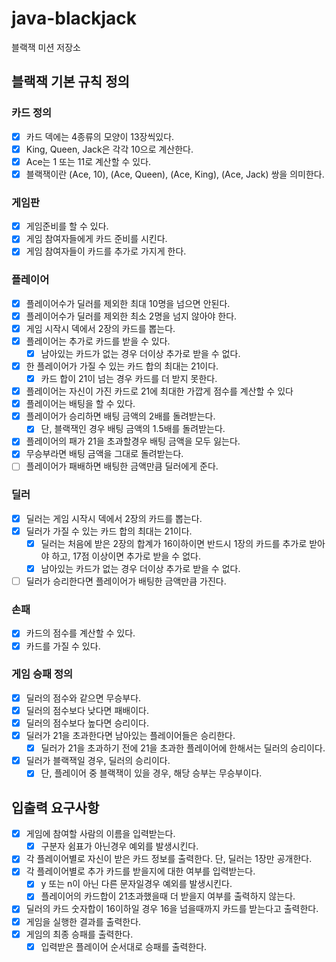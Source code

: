 # java-blackjack

블랙잭 미션 저장소

## 블랙잭 기본 규칙 정의

### 카드 정의

- [x] 카드 덱에는 4종류의 모양이 13장씩있다.
- [x] King, Queen, Jack은 각각 10으로 계산한다.
- [x] Ace는 1 또는 11로 계산할 수 있다.
- [x] 블랙잭이란 (Ace, 10), (Ace, Queen), (Ace, King), (Ace, Jack) 쌍을 의미한다.

### 게임판

- [x] 게임준비를 할 수 있다.
- [x] 게임 참여자들에게 카드 준비를 시킨다.
- [x] 게임 참여자들이 카드를 추가로 가지게 한다.

### 플레이어

- [x] 플레이어수가 딜러를 제외한 최대 10명을 넘으면 안된다.
- [x] 플레이어수가 딜러를 제외한 최소 2명을 넘지 않아야 한다.
- [x] 게임 시작시 덱에서 2장의 카드를 뽑는다.
- [x] 플레이어는 추가로 카드를 받을 수 있다.
    - [x] 남아있는 카드가 없는 경우 더이상 추가로 받을 수 없다.
- [x] 한 플레이어가 가질 수 있는 카드 합의 최대는 21이다.
    - [x] 카드 합이 21이 넘는 경우 카드를 더 받지 못한다.
- [x] 플레이어는 자신이 가진 카드로 21에 최대한 가깝게 점수를 계산할 수 있다
- [x] 플레이어는 배팅을 할 수 있다.
- [x] 플레이어가 승리하면 배팅 금액의 2배를 돌려받는다.
    - [x] 단, 블랙잭인 경우 배팅 금액의 1.5배를 돌려받는다.
- [x] 플레이어의 패가 21을 초과할경우 배팅 금액을 모두 잃는다.
- [x] 무승부라면 배팅 금액을 그대로 돌려받는다.
- [ ] 플레이어가 패배하면 배팅한 금액만큼 딜러에게 준다.

### 딜러

- [x] 딜러는 게임 시작시 덱에서 2장의 카드를 뽑는다.
- [x] 딜러가 가질 수 있는 카드 합의 최대는 21이다.
    - [x] 딜러는 처음에 받은 2장의 합계가 16이하이면 반드시 1장의 카드를 추가로 받아야 하고, 17점 이상이면 추가로 받을 수 없다.
    - [x] 남아있는 카드가 없는 경우 더이상 추가로 받을 수 없다.
- [ ] 딜러가 승리한다면 플레이어가 배팅한 금액만큼 가진다.

### 손패

- [x] 카드의 점수를 계산할 수 있다.
- [x] 카드를 가질 수 있다.

### 게임 승패 정의

- [x] 딜러의 점수와 같으면 무승부다.
- [x] 딜러의 점수보다 낮다면 패배이다.
- [x] 딜러의 점수보다 높다면 승리이다.
- [x] 딜러가 21을 초과한다면 남아있는 플레이어들은 승리한다.
    - [x] 딜러가 21을 초과하기 전에 21을 초과한 플레이어에 한해서는 딜러의 승리이다.
- [x] 딜러가 블랙잭일 경우, 딜러의 승리이다.
    - [x] 단, 플레이어 중 블랙잭이 있을 경우, 해당 승부는 무승부이다.

## 입출력 요구사항

- [X] 게임에 참여할 사람의 이름을 입력받는다.
    - [x] 구분자 쉼표가 아닌경우 예외를 발생시킨다.
- [x] 각 플레이어별로 자신이 받은 카드 정보를 출력한다. 단, 딜러는 1장만 공개한다.
- [x] 각 플레이어별로 추가 카드를 받을지에 대한 여부를 입력받는다.
    - [x] y 또는 n이 아닌 다른 문자일경우 예외를 발생시킨다.
    - [x] 플레이어의 카드합이 21초과했을때 더 받을지 여부를 출력하지 않는다.
- [x] 딜러의 카드 숫자합이 16이하일 경우 16을 넘을때까지 카드를 받는다고 출력한다.
- [x] 게임을 실행한 결과를 출력한다.
- [x] 게임의 최종 승패를 출력한다.
    - [x] 입력받은 플레이어 순서대로 승패를 출력한다.
